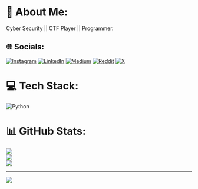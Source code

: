# 💫 About Me:
Cyber Security || CTF Player || Programmer.


## 🌐 Socials:
[![Instagram](https://img.shields.io/badge/Instagram-%23E4405F.svg?logo=Instagram&logoColor=white)](https://instagram.com/0xindranil) [![LinkedIn](https://img.shields.io/badge/LinkedIn-%230077B5.svg?logo=linkedin&logoColor=white)](https://linkedin.com/in/indranil-sen-a1888a256) [![Medium](https://img.shields.io/badge/Medium-12100E?logo=medium&logoColor=white)](https://medium.com/@HckN1L) [![Reddit](https://img.shields.io/badge/Reddit-%23FF4500.svg?logo=Reddit&logoColor=white)](https://reddit.com/user/HckN1L) [![X](https://img.shields.io/badge/X-black.svg?logo=X&logoColor=white)](https://x.com/HckN1L) 

# 💻 Tech Stack:
![Python](https://img.shields.io/badge/python-3670A0?style=plastic&logo=python&logoColor=ffdd54)
# 📊 GitHub Stats:
![](https://github-readme-stats.vercel.app/api?username=HckN1L&theme=dark&hide_border=false&include_all_commits=true&count_private=true)<br/>
![](https://github-readme-streak-stats.herokuapp.com/?user=HckN1L&theme=dark&hide_border=false)<br/>
![](https://github-readme-stats.vercel.app/api/top-langs/?username=HckN1L&theme=dark&hide_border=false&include_all_commits=true&count_private=true&layout=compact)

---
[![](https://visitcount.itsvg.in/api?id=HckN1L&icon=0&color=0)](https://visitcount.itsvg.in)

<!-- Proudly created with GPRM ( https://gprm.itsvg.in ) -->
